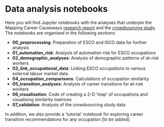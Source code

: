 # Data analysis notebooks

Here you will find Jupyter notebooks with the analyses that underpin the Mapping Career Causeways [research report](https://www.nesta.org.uk/report/mapping-career-causeways-supporting-workers-risk/) and the [crowdsourcing study](https://github.com/nestauk/mapping-career-causeways/tree/main/codebase/reports/crowd_feasibility_ratings/). The notebooks are organised in the following sections:

- **00_preprocessing**: Preparation of ESCO and ISCO data for further analysis
- **01_automation_risk**: Analysis of automation risk for ESCO occupations
- **02_demographic_analyses**: Analysis of demographic patterns of at-risk workers
- **03_link_occupational_data**: Linking ESCO occupations to various external labour market data
- **04_occupation_comparisons**: Calculations of occupation similarity
- **05_transition_analyses**: Analysis of career transitions for at-risk workers
- **06_visualisation**: Code of creating a 2-D 'map' of occupations and visualising similarity matrices
- **07_validation**: Analysis of the crowdsourcing study data

In addition, we also provide a 'tutorial' notebook for exploring career transition recommendations for any occupation *[to be added]*.
